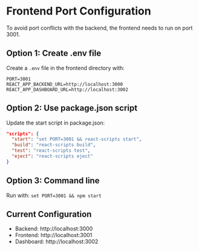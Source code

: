 # Frontend Port Configuration

To avoid port conflicts with the backend, the frontend needs to run on port 3001.

## Option 1: Create .env file
Create a `.env` file in the frontend directory with:
```
PORT=3001
REACT_APP_BACKEND_URL=http://localhost:3000
REACT_APP_DASHBOARD_URL=http://localhost:3002
```

## Option 2: Use package.json script
Update the start script in package.json:
```json
"scripts": {
  "start": "set PORT=3001 && react-scripts start",
  "build": "react-scripts build",
  "test": "react-scripts test",
  "eject": "react-scripts eject"
}
```

## Option 3: Command line
Run with: `set PORT=3001 && npm start`

## Current Configuration
- Backend: http://localhost:3000
- Frontend: http://localhost:3001  
- Dashboard: http://localhost:3002
